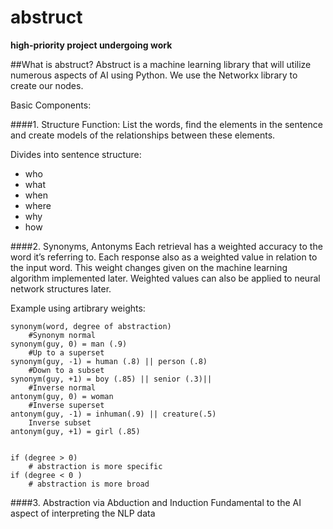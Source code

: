 abstruct
========
**high-priority project undergoing work**

##What is abstruct?
Abstruct is a machine learning library that will utilize numerous aspects of AI using Python. We use the Networkx library to create our nodes.

Basic Components:

####1. Structure Function:
List the words, find the elements in the sentence and create models of the relationships between these elements.

Divides into sentence structure:
- who 
- what 
- when
- where 
- why
- how

####2. Synonyms, Antonyms
Each retrieval has a weighted accuracy to the word it’s referring to. Each response also as a weighted value in relation to the input word. This weight changes given on the machine learning algorithm implemented later. Weighted values can also be applied to neural network structures later.

Example using artibrary weights:
```
synonym(word, degree of abstraction)
	#Synonym normal
synonym(guy, 0) = man (.9)
	#Up to a superset
synonym(guy, -1) = human (.8) || person (.8)
	#Down to a subset
synonym(guy, +1) = boy (.85) || senior (.3)||
	#Inverse normal
antonym(guy, 0)	= woman
	#Inverse superset
antonym(guy, -1) = inhuman(.9) || creature(.5) 
	Inverse subset
antonym(guy, +1) = girl (.85)
	
```

```
if (degree > 0)
	# abstraction is more specific 
if (degree < 0 )
	# abstraction is more broad
```

####3. Abstraction via Abduction and Induction
  Fundamental to the AI aspect of interpreting the NLP data
	
	

